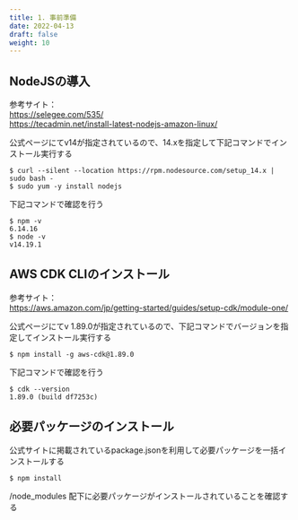 ```yaml
---
title: 1. 事前準備
date: 2022-04-13
draft: false
weight: 10
---
```

## NodeJSの導入

参考サイト：  
https://selegee.com/535/  
https://tecadmin.net/install-latest-nodejs-amazon-linux/  

公式ページにてv14が指定されているので、14.xを指定して下記コマンドでインストール実行する
```command
$ curl --silent --location https://rpm.nodesource.com/setup_14.x | sudo bash -  
$ sudo yum -y install nodejs
```

下記コマンドで確認を行う
```command
$ npm -v
6.14.16
$ node -v
v14.19.1
```

## AWS CDK CLIのインストール
参考サイト：  
https://aws.amazon.com/jp/getting-started/guides/setup-cdk/module-one/

公式ページにてv 1.89.0が指定されているので、下記コマンドでバージョンを指定してインストール実行する

```command
$ npm install -g aws-cdk@1.89.0
```
下記コマンドで確認を行う
```
$ cdk --version
1.89.0 (build df7253c)
```

## 必要パッケージのインストール

公式サイトに掲載されているpackage.jsonを利用して必要パッケージを一括インストールする

```command
$ npm install
```
/node_modules 配下に必要パッケージがインストールされていることを確認する